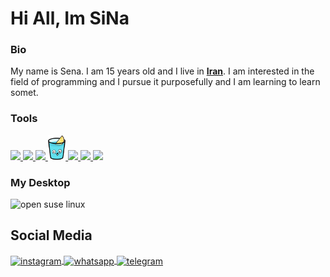 # Hi All, Im SiNa

### Bio
My name is Sena. I am 15 years old and I live in [**Iran**](https://en.wikipedia.org/wiki/Iran). I am interested in the field of programming and I pursue it purposefully and I am learning to learn somet.

### Tools
<a href="https://www.javascript.com">
    <img src="https://upload.wikimedia.org/wikipedia/commons/thumb/9/99/Unofficial_JavaScript_logo_2.svg/2048px-Unofficial_JavaScript_logo_2.svg.png" with="40" height="40"/>
</a>
<a href="https://www.typescriptlang.org/">
    <img src="https://iconape.com/wp-content/png_logo_vector/typescript.png" with="40" height="40"/>
</a>
<a href="https://go.dev">
    <img src="https://seeklogo.com/images/G/go-logo-046185B647-seeklogo.com.png" with="40" height="40"/>
</a>
<a href="https://github.com/gin-gonic/gin">
    <img src="https://raw.githubusercontent.com/gin-gonic/logo/master/color.png" with="40" height="40"/>
</a>
<a href="https://ruby-lang.org/">
    <img src="https://upload.wikimedia.org/wikipedia/commons/thumb/7/73/Ruby_logo.svg/1024px-Ruby_logo.svg.png" with="40" height="40"/>
</a>
<a href="https://mysql.com/">
    <img src="https://download.logo.wine/logo/MySQL/MySQL-Logo.wine.png" with="40" height="40"/>
</a>
<a href="https://sass-lang.com/">
    <img src="https://upload.wikimedia.org/wikipedia/commons/thumb/9/96/Sass_Logo_Color.svg/2560px-Sass_Logo_Color.svg.png" with="40" height="40"/>
</a>

### My Desktop
![open suse linux](https://s6.uupload.ir/files/screenshot_from_2022-05-27_16-58-48_f6an.png)

## Social Media  
<a href="https://instagram.com/sinamahboub_official/">
    <img align="center" src="https://cdn4.iconfinder.com/data/icons/social-media-2210/24/Instagram-512.png" alt="instagram" height="35" width="35" />
</a>
<a href="https://wa.me/+989940665667">
    <img align="center" src="https://logosarchive.com/wp-content/uploads/2021/07/Whatsapp-logo-icon-transparent.png" alt="whatsapp" height="35" width="35" />
</a>
<a href="https://t.me/Sina_Mahboub/">
    <img align="center" src="https://s6.uupload.ir/files/screenshot_2022-03-02_at_20-28-38_main_pmw5.png" alt="telegram" height="35" width="35" />
</a>

